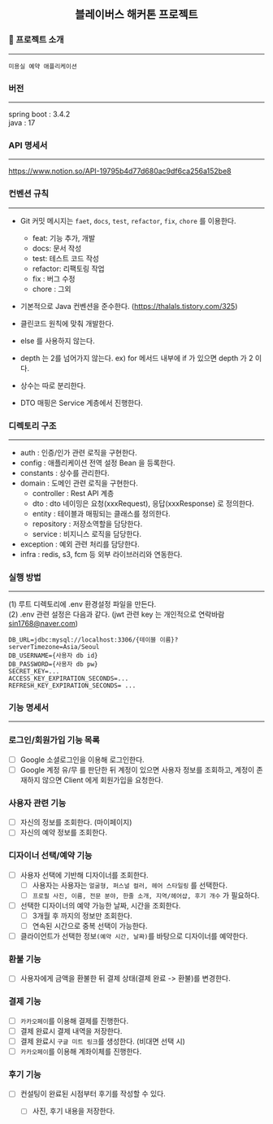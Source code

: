 
<div align="center">

<!-- logo -->
## 블레이버스 해커톤 프로젝트

</div> 

### 📝 프로젝트 소개

----

```
미용실 예약 애플리케이션
```

### 버전

----

spring boot : 3.4.2  
java : 17

### API 명세서

----
https://www.notion.so/API-19795b4d77d680ac9df6ca256a152be8

### 컨벤션 규칙

----

- Git 커밋 메시지는 `faet`, `docs`, `test`, `refactor`, `fix`, `chore` 를 이용한다.
  - feat: 기능 추가, 개발  
  - docs: 문서 작성  
  - test: 테스트 코드 작성  
  - refactor: 리팩토링 작업
  - fix : 버그 수정
  - chore : 그외
    
- 기본적으로 Java 컨벤션을 준수한다. (https://thalals.tistory.com/325)
- 클린코드 원칙에 맞춰 개발한다.
- else 를 사용하지 않는다.
- depth 는 2를 넘어가지 않는다. ex) for 메서드 내부에 if 가 있으면 depth 가 2 이다.
- 상수는 따로 분리한다.
- DTO 매핑은 Service 계층에서 진행한다.


### 디렉토리 구조

-----

- auth : 인증/인가 관련 로직을 구현한다.
- config : 애플리케이션 전역 설정 Bean 을 등록한다.
- constants : 상수를 관리한다.
- domain : 도메인 관련 로직을 구현한다.
  - controller : Rest API 계층
  - dto : dto 네이밍은 요청(xxxRequest), 응답(xxxResponse) 로 정의한다.
  - entity : 테이블과 매핑되는 클래스를 정의한다.
  - repository : 저장소역할을 담당한다.
  - service : 비지니스 로직을 담당한다.
- exception : 예외 관련 처리를 담당한다.
- infra : redis, s3, fcm 등 외부 라이브러리와 연동한다. 


### 실행 방법

----

(1) 루트 디렉토리에 .env 환경설정 파일을 만든다.  
(2) .env 관련 설정은 다음과 같다. (jwt 관련 key 는 개인적으로 연락바람 sin1768@naver.com)
```
DB_URL=jdbc:mysql://localhost:3306/{테이블 이름}?serverTimezone=Asia/Seoul
DB_USERNAME={사용자 db id}
DB_PASSWORD={사용자 db pw}
SECRET_KEY=...
ACCESS_KEY_EXPIRATION_SECONDS=...
REFRESH_KEY_EXPIRATION_SECONDS= ...
```


### 기능 명세서

----

### 로그인/회원가입 기능 목록
- [ ] Google 소셜로그인을 이용해 로그인한다.
- [ ] Google 계정 유/무 를 판단한 뒤 계정이 있으면 사용자 정보를 조회하고, 계정이 존재하지 않으면 Client 에게 회원가입을 요청한다.

### 사용자 관련 기능
- [ ] 자신의 정보를 조회한다. (마이페이지)
- [ ] 자신의 예약 정보를 조회한다.

### 디자이너 선택/예약 기능
- [ ] 사용자 선택에 기반해 디자이너를 조회한다.
  - [ ] 사용자는 사용자는 `얼굴형, 퍼스널 컬러, 헤어 스타일링` 를 선택한다. 
  - [ ] `프로필 사진, 이름, 전문 분야, 한줄 소개, 지역/헤어샵, 후기 개수` 가 필요하다.
- [ ] 선택한 디자이너의 예약 가능한 날짜, 시간을 조회한다.
  - [ ] 3개월 후 까지의 정보만 조회한다.
  - [ ] 연속된 시간으로 중복 선택이 가능한다.
- [ ] 클라이언트가 선택한 정보`(예약 시간, 날짜)`를 바탕으로 디자이너를 예약한다.

### 환불 기능
- [ ] 사용자에게 금액을 환불한 뒤 결제 상태(결제 완료 -> 환불)를 변경한다.

### 결제 기능
- [ ] `카카오페이`를 이용해 결제를 진행한다.
- [ ] 결제 완료시 결제 내역을 저장한다.
- [ ] 결제 완료시 `구글 미트 링크`를 생성한다. (비대면 선택 시)
- [ ] `카카오페이`를 이용해 계좌이체를 진행한다.

### 후기 기능 
- [ ] 컨설팅이 완료된 시점부터 후기를 작성할 수 있다.
  - [ ] 사진, 후기 내용을 저장한다.
  
